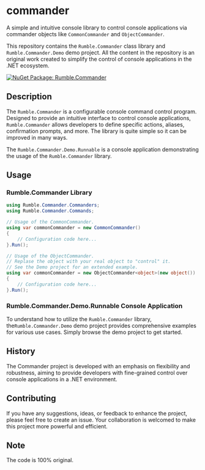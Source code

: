 # commander
A simple and intuitive console library to control console applications via commander objects like `CommonCommander` and `ObjectCommander`.

This repository contains the `Rumble.Commander` class library and `Rumble.Commander.Demo` demo project. All the content in the repository is an original work created to simplify the control of console applications in the .NET ecosystem.

[![NuGet Package: Rumble.Commander](https://img.shields.io/nuget/vpre/Rumble.Commander?label=nuget%3A%20Rumble.Commander)](https://www.nuget.org/packages/Rumble.Commander)

## Description
The `Rumble.Commander` is a configurable console command control program. Designed to provide an intuitive interface to control console applications, `Rumble.Commander` allows developers to define specific actions, aliases, confirmation prompts, and more. The library is quite simple so it can be improved in many ways.

The `Rumble.Commander.Demo.Runnable` is a console application demonstrating the usage of the `Rumble.Commander` library.

## Usage

### Rumble.Commander Library
```csharp
using Rumble.Commander.Commanders;
using Rumble.Commander.Commands;

// Usage of the CommonCommander.
using var commonCommander = new CommonCommander()
{
    // Configuration code here...
}.Run();

// Usage of the ObjectCommander.
// Replase the object with your real object to "control" it.
// See the Demo project for an extended example.
using var commonCommander = new ObjectCommander<object>(new object())
{
    // Configuration code here...
}.Run();
```

### Rumble.Commander.Demo.Runnable Console Application
To understand how to utilize the `Rumble.Commander` library, the`Rumble.Commander.Demo` demo project provides comprehensive examples for various use cases. Simply browse the demo project to get started.

## History
The Commander project is developed with an emphasis on flexibility and robustness, aiming to provide developers with fine-grained control over console applications in a .NET environment.

## Contributing
If you have any suggestions, ideas, or feedback to enhance the project, please feel free to create an issue. Your collaboration is welcomed to make this project more powerful and efficient.

## Note
The code is 100% original.
